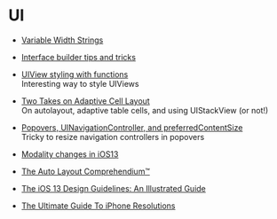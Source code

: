 # UI

* [Variable Width Strings](https://useyourloaf.com/blog/variable-width-strings/)

* [Interface builder tips and tricks](https://useyourloaf.com/blog/more-interface-builder-tips-and-tricks/)

* [UIView styling with functions](https://felginep.github.io/2019-02-19/uiview-styling-with-functions)<br>
Interesting way to style UIViews

* [Two Takes on Adaptive Cell Layout](https://blog.alltheflow.com/two-takes-on-adaptive-cell-layout/)<br>
On autolayout, adaptive table cells, and using UIStackView (or not!)

* [Popovers, UINavigationController, and preferredContentSize](https://noahgilmore.com/blog/popover-uinavigationcontroller-preferredcontentsize/)<br>Tricky to resize navigation controllers in popovers

* [Modality changes in iOS13](https://sarunw.com/posts/modality-changes-in-ios13)

* [The Auto Layout Comprehendium™](http://mischa-hildebrand.de/en/2017/11/the-auto-layout-comprehendium/)

* [The iOS 13 Design Guidelines: An Illustrated Guide](https://learnui.design/blog/ios-design-guidelines-templates.html)

* [The Ultimate Guide To iPhone Resolutions](https://www.paintcodeapp.com/news/ultimate-guide-to-iphone-resolutions)
